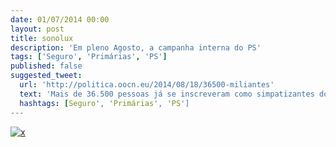 ```yaml
---
date: 01/07/2014 00:00
layout: post
title: sonolux
description: 'Em pleno Agosto, a campanha interna do PS'
tags: ['Seguro', 'Primárias', 'PS']
published: false
suggested_tweet:
  url: 'http://politica.oocn.eu/2014/08/18/36500-miliantes'
  text: 'Mais de 36.500 pessoas já se inscreveram como simpatizantes do PS'
  hashtags: [Seguro', 'Primárias', 'PS']
---
```



<a href="http://www.publico.pt/politica/noticia/mais-de-36500-pessoas-ja-se-inscreveram-como-simpatizantes-do-ps-1666763?page=-1">![x](https://cloud.githubusercontent.com/assets/8419520/3952620/0b883ba4-26e4-11e4-8717-f96305605533.png)</a>

